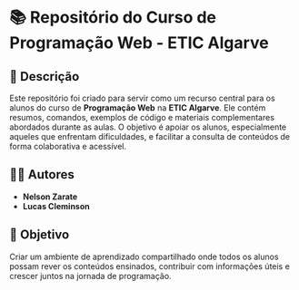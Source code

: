 # 📚 Repositório do Curso de Programação Web - ETIC Algarve

## 📝 Descrição

Este repositório foi criado para servir como um recurso central para os alunos do curso de **Programação Web** na **ETIC Algarve**. Ele contém resumos, comandos, exemplos de código e materiais complementares abordados durante as aulas. O objetivo é apoiar os alunos, especialmente aqueles que enfrentam dificuldades, e facilitar a consulta de conteúdos de forma colaborativa e acessível.

## 👨‍💻 Autores

- **Nelson Zarate** 
- **Lucas Cleminson**  

## 🎯 Objetivo

Criar um ambiente de aprendizado compartilhado onde todos os alunos possam rever os conteúdos ensinados, contribuir com informações úteis e crescer juntos na jornada de programação.
